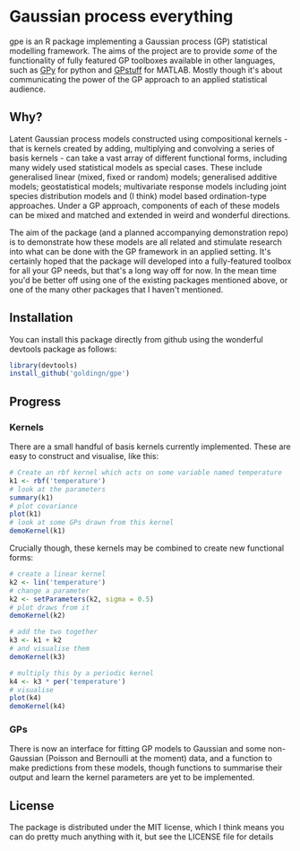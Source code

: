 # Gaussian process everything

gpe is an R package implementing a Gaussian process (GP) statistical modelling framework. The aims of the project are to provide *some* of the functionality of fully featured GP toolboxes available in other languages, such as [GPy](https://github.com/SheffieldML/GPy) for python and [GPstuff](http://becs.aalto.fi/en/research/bayes/gpstuff/) for MATLAB. Mostly though it's about communicating the power of the GP approach to an applied statistical audience.

## Why?

Latent Gaussian process models constructed using compositional kernels - that is kernels created by adding, multiplying and convolving a series of basis kernels - can take a vast array of different functional forms, including many widely used statistical models as special cases. These include generalised linear (mixed, fixed or random) models; generalised additive models; geostatistical models; multivariate response models including joint species distribution models and (I think) model based ordination-type approaches. Under a GP approach, components of each of these models can be mixed and matched and extended in weird and wonderful directions.

The aim of the package (and a planned accompanying demonstration repo) is to demonstrate how these models are all related and stimulate research into what can be done with the GP framework in an applied setting. It's certainly hoped that the package will developed into a fully-featured toolbox for all your GP needs, but that's a long way off for now. In the mean time you'd be better off using one of the existing packages mentioned above, or one of the many other packages that I haven't mentioned.

## Installation

You can install this package directly from github using the wonderful devtools package as follows:

```r
library(devtools)
install_github('goldingn/gpe')
```

## Progress

### Kernels

There are a small handful of basis kernels currently implemented. These are easy to construct and visualise, like this:

```r
# Create an rbf kernel which acts on some variable named temperature
k1 <- rbf('temperature')
# look at the parameters
summary(k1)
# plot covariance
plot(k1)
# look at some GPs drawn from this kernel
demoKernel(k1)
```

Crucially though, these kernels may be combined to create new functional forms:

```r
# create a linear kernel
k2 <- lin('temperature')
# change a parameter
k2 <- setParameters(k2, sigma = 0.5)
# plot draws from it
demoKernel(k2)

# add the two together
k3 <- k1 + k2
# and visualise them
demoKernel(k3)

# multiply this by a periodic kernel
k4 <- k3 * per('temperature')
# visualise
plot(k4)
demoKernel(k4)
```

### GPs

There is now an interface for fitting GP models to Gaussian and some non-Gaussian (Poisson and Bernoulli at the moment) data, and a function to make predictions from these models, though functions to summarise their output and learn the kernel parameters are yet to be implemented.

## License

The package is distributed under the MIT license, which I think means you can do pretty much anything with it, but see the LICENSE file for details

